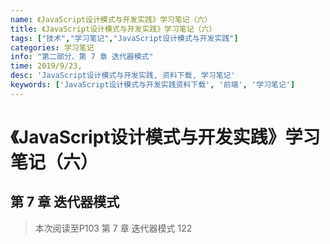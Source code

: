```yaml
---
name: 《JavaScript设计模式与开发实践》学习笔记（六）
title: 《JavaScript设计模式与开发实践》学习笔记（六）
tags: ["技术","学习笔记","JavaScript设计模式与开发实践"]
categories: 学习笔记
info: "第二部分、第 7 章 迭代器模式"
time: 2019/9/23,
desc: 'JavaScript设计模式与开发实践, 资料下载, 学习笔记'
keywords: ['JavaScript设计模式与开发实践资料下载', '前端', '学习笔记']
---
```


# 《JavaScript设计模式与开发实践》学习笔记（六）

## 第 7 章 迭代器模式



> 本次阅读至P103 第 7 章 迭代器模式 122